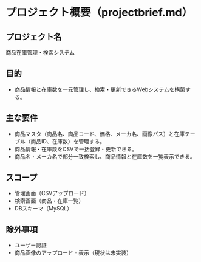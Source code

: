 # プロジェクト概要（projectbrief.md）

## プロジェクト名
商品在庫管理・検索システム

## 目的
- 商品情報と在庫数を一元管理し、検索・更新できるWebシステムを構築する。

## 主な要件
- 商品マスタ（商品名、商品コード、価格、メーカ名、画像パス）と在庫テーブル（商品ID、在庫数）を管理する。
- 商品情報・在庫数をCSVで一括登録・更新できる。
- 商品名・メーカ名で部分一致検索し、商品情報と在庫数を一覧表示できる。

## スコープ
- 管理画面（CSVアップロード）
- 検索画面（商品・在庫一覧）
- DBスキーマ（MySQL）

## 除外事項
- ユーザー認証
- 商品画像のアップロード・表示（現状は未実装） 